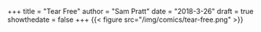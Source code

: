 +++
title = "Tear Free"
author = "Sam Pratt"
date = "2018-3-26"
draft = true
showthedate = false
+++
{{< figure src="/img/comics/tear-free.png" >}}